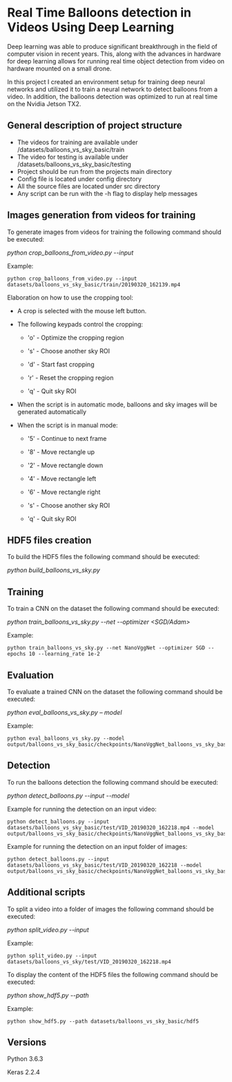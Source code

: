 # Real Time Balloons detection in Videos Using Deep Learning

Deep learning was able to produce significant breakthrough in the field of computer vision in recent years. This, along with the advances in hardware for deep learning allows for running real time object detection from video on hardware mounted on a small drone.

In this project I created an environment setup for training deep neural networks and utilized it to train a neural network to detect balloons from a video. In addition, the balloons detection was optimized to run at real time on the Nvidia Jetson TX2.

## General description of project structure

* The videos for training are available under /datasets/balloons_vs_sky_basic/train
* The video for testing is available under /datasets/balloons_vs_sky_basic/testing
* Project should be run from the projects main directory
* Config file is located under config directory
* All the source files are located under src directory
* Any script can be run with the -h flag to display help messages

## Images generation from videos for training

To generate images from videos for training the following command should be executed:

*python crop_balloons_from_video.py --input <path to video file>*

Example:

```
python crop_balloons_from_video.py --input datasets/balloons_vs_sky_basic/train/20190320_162139.mp4
```

Elaboration on how to use the cropping tool:

* A crop is selected with the mouse left button.

* The following keypads control the cropping:

  * 'o' - Optimize the cropping region

  * 's' - Choose another sky ROI

  * 'd' - Start fast cropping

  * 'r' - Reset the cropping region

  * 'q' - Quit sky ROI

* When the script is in automatic mode, balloons and sky images will be generated automatically

* When the script is in manual mode:

  * '5' - Continue to next frame

  * '8' - Move rectangle up

  * '2' - Move rectangle down

  * '4' - Move rectangle left

  * '6' - Move rectangle right

  * 's' - Choose another sky ROI

  * 'q' - Quit sky ROI

## HDF5 files creation

To build the HDF5 files the following command should be executed:

*python build_balloons_vs_sky.py*

## Training

To train a CNN on the dataset the following command should be executed:

*python train_balloons_vs_sky.py --net <CNN architecture> --optimizer <SGD/Adam>*

Example:

```
python train_balloons_vs_sky.py --net NanoVggNet --optimizer SGD --epochs 10 --learning_rate 1e-2
```

## Evaluation

To evaluate a trained CNN on the dataset the following command should be executed:

*python eval_balloons_vs_sky.py – model <path to HDF5 checkpoint file>*

Example:

```
python eval_balloons_vs_sky.py --model output/balloons_vs_sky_basic/checkpoints/NanoVggNet_balloons_vs_sky_basic_epoch_10.hdf5 
```

## Detection

To run the balloons detection the following command should be executed:

*python detect_balloons.py --input <path to input video file or folder of images> --model <path to HDF5 checkpoint file>*

Example for running the detection on an input video:

```
python detect_balloons.py --input datasets/balloons_vs_sky_basic/test/VID_20190320_162218.mp4 --model output/balloons_vs_sky_basic/checkpoints/NanoVggNet_balloons_vs_sky_basic_epoch_10.hdf5
```

Example for running the detection on an input folder of images:

```
python detect_balloons.py --input datasets/balloons_vs_sky_basic/test/VID_20190320_162218 --model output/balloons_vs_sky_basic/checkpoints/NanoVggNet_balloons_vs_sky_basic_epoch_10.hdf5
```

## Additional scripts

To split a video into a folder of images the following command should be executed:

*python split_video.py --input <path to input video file>*

Example:

```
python split_video.py --input datasets/balloons_vs_sky/test/VID_20190320_162218.mp4
```

To display the content of the HDF5 files the following command should be executed:

*python show_hdf5.py --path <path to a folder which contains HDF5 files>*

Example:

```
python show_hdf5.py --path datasets/balloons_vs_sky_basic/hdf5
```

## Versions

Python 3.6.3

Keras 2.2.4



